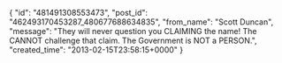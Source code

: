  {
   "id": "481491308553473",
   "post_id": "462493170453287_480677688634835",
   "from_name": "Scott Duncan",
   "message": "They will never question you CLAIMING the name! The CANNOT challenge that claim. The Government is NOT a PERSON.",
   "created_time": "2013-02-15T23:58:15+0000"
 }
